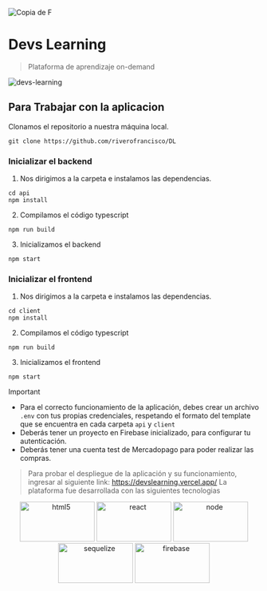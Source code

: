 ![Copia de F](https://user-images.githubusercontent.com/59519580/215589040-a5eff0b0-35b0-4316-a85b-5a88eecb779c.png)

# Devs Learning
> Plataforma de aprendizaje on-demand

![devs-learning](https://user-images.githubusercontent.com/59519580/229355608-b5a7c4c5-18a7-49fc-8d6d-9d12885ad963.jpeg)

## Para Trabajar con la aplicacion
Clonamos el repositorio a nuestra máquina local.
```
git clone https://github.com/riverofrancisco/DL
```
### Inicializar el backend
1. Nos dirigimos a la carpeta e instalamos las dependencias.
```
cd api
npm install
```
2. Compilamos el código typescript

```
npm run build
```
3. Inicializamos el backend

```
npm start
```

### Inicializar el frontend
1. Nos dirigimos a la carpeta e instalamos las dependencias.
```
cd client
npm install
```
2. Compilamos el código typescript

```
npm run build
```
3. Inicializamos el frontend

```
npm start
```
> [!IMPORTANT]
> - Para el correcto funcionamiento de la aplicación, debes crear un archivo `.env` con tus propias credenciales, respetando el formato del template que se encuentra en cada carpeta `api` y `client`
> - Deberás tener un proyecto en Firebase inicializado, para configurar tu autenticación.
> - Deberás tener una cuenta test de Mercadopago para poder realizar las compras.

> Para probar el despliegue de la aplicación y su funcionamiento, ingresar al siguiente link: https://devslearning.vercel.app/
> La plataforma fue desarrollada con las siguientes tecnologias

<p align="center">
  <img src="https://www.vectorlogo.zone/logos/typescriptlang/typescriptlang-ar21.svg" alt="html5" height="80" width="150">
  <img src="https://www.vectorlogo.zone/logos/reactjs/reactjs-ar21.svg" alt="react" height="80" width="150">
  <img src="https://www.vectorlogo.zone/logos/nodejs/nodejs-ar21.svg" alt="node" height="80" width="150">
  <img src="https://www.vectorlogo.zone/logos/sequelizejs/sequelizejs-ar21.svg" alt="sequelize" height="80" width="150">
  <img src="https://www.vectorlogo.zone/logos/firebase/firebase-ar21.svg" alt="firebase" height="80" width="150">
</p>
